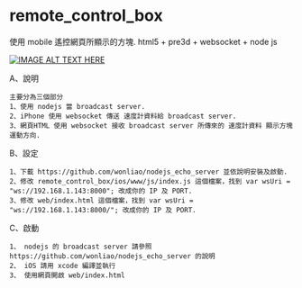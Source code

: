 remote_control_box
==================

使用 mobile 遙控網頁所顯示的方塊. html5 + pre3d + websocket + node js

[![IMAGE ALT TEXT HERE](http://img.youtube.com/vi/-qqQIr7wij4/0.jpg)](http://www.youtube.com/watch?v=-qqQIr7wij4)


A、說明

    主要分為三個部分
    1、使用 nodejs 當 broadcast server.
    2、iPhone 使用 websocket 傳送 速度計資料給 broadcast server.
    3、網頁HTML 使用 websocket 接收 broadcast server 所傳來的 速度計資料 顯示方塊運動方向.
  
B、設定

    1、下載 https://github.com/wonliao/nodejs_echo_server 並依說明安裝及啟動.
    2、修改 remote_control_box/ios/www/js/index.js 這個檔案，找到 var wsUri = "ws://192.168.1.143:8000"; 改成你的 IP 及 PORT.
    3、修改 web/index.html 這個檔案，找到 var wsUri = "ws://192.168.1.143:8000/"; 改成你的 IP 及 PORT.
  
C、啟動

    1、 nodejs 的 broadcast server 請參照 https://github.com/wonliao/nodejs_echo_server 的說明
    2、 iOS 請用 xcode 編譯並執行
    3、 使用網頁開啟 web/index.html
